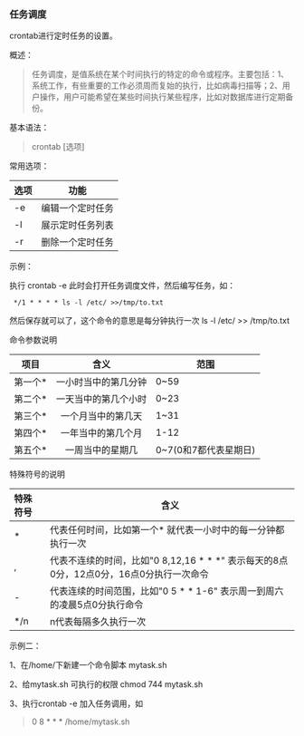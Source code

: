 ### 任务调度

crontab进行定时任务的设置。

概述：

> 任务调度，是值系统在某个时间执行的特定的命令或程序。主要包括：1、系统工作，有些重要的工作必须周而复始的执行，比如病毒扫描等；2、用户操作，用户可能希望在某些时间执行某些程序，比如对数据库进行定期备份。

基本语法：

> crontab [选项]

常用选项：

选项|功能
---|---
-e|编辑一个定时任务
-l|展示定时任务列表
-r|删除一个定时任务

示例：

执行 crontab -e  此时会打开任务调度文件，然后编写任务，如：

```
 */1 * * * * ls -l /etc/ >>/tmp/to.txt 
```

然后保存就可以了，这个命令的意思是每分钟执行一次 ls -l /etc/ >> /tmp/to.txt

命令参数说明

项目|含义|范围
---|:--:|---
第一个*|一小时当中的第几分钟|0~59
第二个*|一天当中的第几个小时|0~23
第三个*|一个月当中的第几天|1~31
第四个*|一年当中的第几个月|1-12
第五个*|一周当中的星期几|0~7(0和7都代表星期日)

特殊符号的说明

特殊符号|含义
:--|---
*|代表任何时间，比如第一个\* 就代表一小时中的每一分钟都执行一次
,|代表不连续的时间，比如"0 8,12,16 * * *" 表示每天的8点0分，12点0分，16点0分执行一次命令
-|代表连续的时间范围，比如"0 5 * * 1-6" 表示周一到周六的凌晨5点0分执行命令
*/n|n代表每隔多久执行一次

示例二：

1、在/home/下新建一个命令脚本 mytask.sh

2、给mytask.sh 可执行的权限 chmod 744 mytask.sh

3、执行crontab -e 加入任务调用，如
> 0 8 * * * /home/mytask.sh


